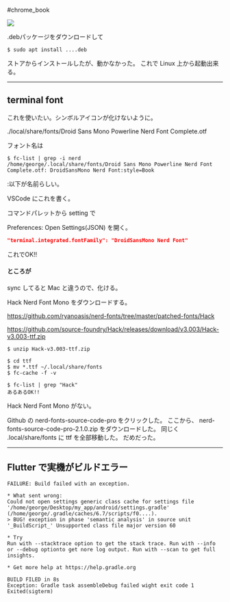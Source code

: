 #chrome_book 


![](image-kn6zqkr8.png)

.debパッケージをダウンロードして

```shell
$ sudo apt install ....deb
```

ストアからインストールしたが、動かなかった。
これで Linux 上から起動出来る。

---
## terminal font

これを使いたい。シンボルアイコンが化けないように。

./local/share/fonts/Droid Sans Mono Powerline Nerd Font Complete.otf



フォント名は
```shell
$ fc-list | grep -i nerd
/home/george/.local/share/fonts/Droid Sans Mono Powerline Nerd Font Complete.otf: DroidSansMono Nerd Font:style=Book
```
:以下が名前らしい。

VSCode にこれを書く。

コマンドパレットから setting で

Preferences: Open Settings(JSON) を開く。

```json
"terminal.integrated.fontFamily": "DroidSansMono Nerd Font"
```

これでOK!!
#### ところが
sync してると Mac と違うので、化ける。

 Hack Nerd Font Mono をダウンロードする。
 
 https://github.com/ryanoasis/nerd-fonts/tree/master/patched-fonts/Hack
 
 https://github.com/source-foundry/Hack/releases/download/v3.003/Hack-v3.003-ttf.zip

```shell
$ unzip Hack-v3.003-ttf.zip

$ cd ttf
$ mv *.ttf ~/.local/share/fonts
$ fc-cache -f -v

$ fc-list | grep "Hack"
あるあるOK!!
```
Hack Nerd Font Mono がない。

Github の nerd-fonts-source-code-pro をクリックした。
ここから、 nerd-fonts-source-code-pro-2.1.0.zip をダウンロードした。
同じく .local/share/fonts に ttf を全部移動した。
だめだった。



---
## Flutter で実機がビルドエラー

```shell
FAILURE: Build failed with an exception.

* What sent wrong:
Could not open settings generic class cache for settings file '/home/george/Desktop/my_app/android/settings.gradle' (/home/george/.gradle/caches/6.7/scripts/f0....).
> BUG! exception in phase 'semantic analysis' in source unit '_BuildScript_' Unsupported class file major version 60

* Try
Run with --stacktrace option to get the stack trace. Run with --info or --debug optionto get nore log output. Run with --scan to get full insights.

* Get more help at https://help.gradle.org

BUILD FILED in 8s
Exception: Gradle task assembleDebug failed wight exit code 1
Exited(sigterm)
```

